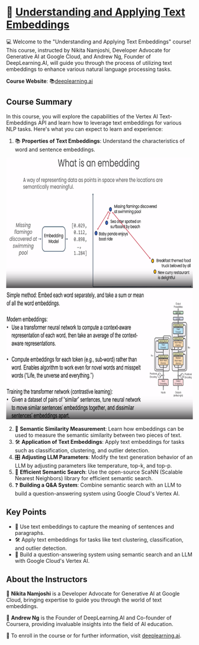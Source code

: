 # 🚀 [Understanding and Applying Text Embeddings](https://www.deeplearning.ai/short-courses/google-cloud-vertex-ai/)

💻 Welcome to the "Understanding and Applying Text Embeddings" course! This course, instructed by Nikita Namjoshi, Developer Advocate for Generative AI at Google Cloud, and Andrew Ng, Founder of DeepLearning.AI, will guide you through the process of utilizing text embeddings to enhance various natural language processing tasks.

**Course Website**: 📚[deeplearning.ai](https://www.deeplearning.ai/short-courses/google-cloud-vertex-ai/)

## Course Summary
In this course, you will explore the capabilities of the Vertex AI Text-Embeddings API and learn how to leverage text embeddings for various NLP tasks. Here's what you can expect to learn and experience:

1. 📚 **Properties of Text Embeddings**: Understand the characteristics of word and sentence embeddings.
<p align="center">
<img src="images/1_1.png" height="350"> 
<img src="images/2_1.png" height="350"> 
</p>

2. 🔄 **Semantic Similarity Measurement**: Learn how embeddings can be used to measure the semantic similarity between two pieces of text.
3. 🛠 **Application of Text Embeddings**: Apply text embeddings for tasks such as classification, clustering, and outlier detection.
4. 🎛 **Adjusting LLM Parameters**: Modify the text generation behavior of an LLM by adjusting parameters like temperature, top-k, and top-p.
5. 🚀 **Efficient Semantic Search**: Use the open-source ScaNN (Scalable Nearest Neighbors) library for efficient semantic search.
6. ❓ **Building a Q&A System**: Combine semantic search with an LLM to build a question-answering system using Google Cloud's Vertex AI.

## Key Points
- 🔑 Use text embeddings to capture the meaning of sentences and paragraphs.
- 🛠 Apply text embeddings for tasks like text clustering, classification, and outlier detection.
- 🧠 Build a question-answering system using semantic search and an LLM with Google Cloud's Vertex AI.

## About the Instructors
🌟 **Nikita Namjoshi** is a Developer Advocate for Generative AI at Google Cloud, bringing expertise to guide you through the world of text embeddings.

🌟 **Andrew Ng** is the Founder of DeepLearning.AI and Co-founder of Coursera, providing invaluable insights into the field of AI education.

🔗 To enroll in the course or for further information, visit [deeplearning.ai](https://www.deeplearning.ai/short-courses/).
